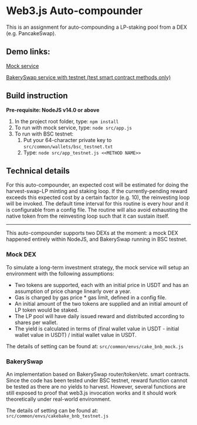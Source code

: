 # Web3.js Auto-compounder

This is an assignment for auto-compounding a LP-staking pool from a DEX (e.g. PancakeSwap).

## Demo links:
[Mock service](https://github.com/chy111126/web3_auto_compounder/blob/572eada1668926bfcc2627d288cb3b394b779bb0/static/mock_demo.mov)

[BakerySwap service with testnet (test smart contract methods only)](https://github.com/chy111126/web3_auto_compounder/blob/572eada1668926bfcc2627d288cb3b394b779bb0/static/testnet_demo.mov)

## Build instruction

**Pre-requisite: NodeJS v14.0 or above**

1. In the project root folder, type: `npm install`
2. To run with mock service, type: `node src/app.js`
3. To run with BSC testnet:
    1. Put your 64-character private key to `src/common/wallets/bsc_testnet.txt`
    2. Type: `node src/app_testnet.js <<METHOD NAME>>`

## Technical details

For this auto-compounder, an expected cost will be estimated for doing the harvest-swap-LP minting and staking loop. If the currently-pending reward exceeds this expected cost by a certain factor (e.g. 10), the reinvesting loop will be invoked. The default time interval for this routine is every hour and it is configurable from a config file. The routine will also avoid exhausting the native token from the reinvesting loop such that it can sustain itself.

---

This auto-compounder supports two DEXs at the moment: a mock DEX happened entirely within NodeJS, and BakerySwap running in BSC testnet.

### Mock DEX

To simulate a long-term investment strategy, the mock service will setup an environment with the following assumptions:

- Two tokens are supported, each with an initial price in USDT and has an assumption of price change linearly over a year.
- Gas is charged by gas price * gas limit, defined in a config file.
- An initial amount of the two tokens are supplied and an initial amount of LP token would be staked.
- The LP pool will have daily issued reward and distributed according to shares per wallet.
- The yield is calculated in terms of (final wallet value in USDT - initial wallet value in USDT) / initial wallet value in USDT.

The details of setting can be found at: `src/common/envs/cake_bnb_mock.js`

### BakerySwap

An implementation based on BakerySwap router/token/etc. smart contracts. Since the code has been tested under BSC testnet, reward function cannot be tested as there are no yields to harvest. However, several functions are still exposed to proof that web3.js invocation works and it should work theoretically under real-world environment.

The details of setting can be found at: `src/common/envs/cakebake_bnb_testnet.js`